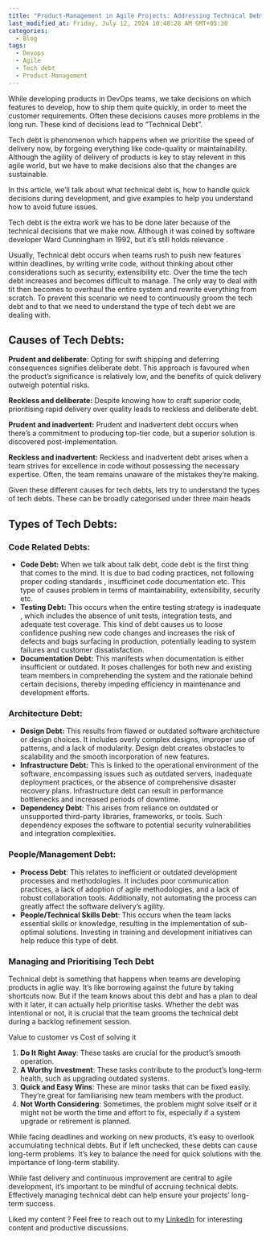 ```yaml
---
title: "Product-Management in Agile Projects: Addressing Technical Debt in DevOps Projects"
last_modified_at: Friday, July 12, 2024 10:48:28 AM GMT+05:30
categories:
  - Blog
tags:
  - Devops
  - Agile
  - Tech debt
  - Product-Management
---
```


While developing products in DevOps teams, we take decisions on which features to develop, how to ship them quite quickly, in order to meet the customer requirements. Often these decisions causes more problems in the long run. These kind of decisions lead to “Technical Debt”.

Tech debt is phenomenon which happens when we prioritise the speed of delivery now, by forgoing everything like code-quality or maintainability. Although the agility of delivery of products is key to stay relevent in this agile world, but we have to make decisions also that the changes are sustainable.

In this article, we’ll talk about what technical debt is, how to handle quick decisions during development, and give examples to help you understand how to avoid future issues.

Tech debt is the extra work we has to be done later because of the technical decisions that we make now. Although it was coined by software developer Ward Cunningham in 1992, but it’s still holds relevance .

Usually, Technical debt occurs when teams rush to push new features within deadlines, by writing write code, without thinking about other considerations such as security, extensibility etc. Over the time the tech debt increases and becomes difficult to manage. The only way to deal with tit then becomes to overhaul the entire system and rewrite everything from scratch. To prevent this scenario we need to continuously groom the tech debt and to that we need to understand the type of tech debt we are dealing with.

## Causes of Tech Debts:


**Prudent and deliberate**: Opting for swift shipping and deferring consequences signifies deliberate debt. This approach is favoured when the product’s significance is relatively low, and the benefits of quick delivery outweigh potential risks.

**Reckless and deliberate:** Despite knowing how to craft superior code, prioritising rapid delivery over quality leads to reckless and deliberate debt.

**Prudent and inadvertent:** Prudent and inadvertent debt occurs when there’s a commitment to producing top-tier code, but a superior solution is discovered post-implementation.

**Reckless and inadvertent:** Reckless and inadvertent debt arises when a team strives for excellence in code without possessing the necessary expertise. Often, the team remains unaware of the mistakes they’re making.

Given these different causes for tech debts, lets try to understand the types of tech debts. These can be broadly categorised under three main heads

## Types of Tech Debts:


### Code Related Debts:


*   **Code Debt:** When we talk about talk debt, code debt is the first thing that comes to the mind. It is due to bad coding practices, not following proper coding standards , insufficinet code documentation etc. This type of causes problem in terms of maintainability, extensibility, security etc.
*   **Testing Debt:** This occurs when the entire testing strategy is inadequate , which includes the absence of unit tests, integration tests, and adequate test coverage. This kind of debt causes us to loose confidence pushing new code changes and increases the risk of defects and bugs surfacing in production, potentially leading to system failures and customer dissatisfaction.
*   **Documentation Debt:** This manifests when documentation is either insufficient or outdated. It poses challenges for both new and existing team members in comprehending the system and the rationale behind certain decisions, thereby impeding efficiency in maintenance and development efforts.

### Architecture Debt:


*   **Design Debt:** This results from flawed or outdated software architecture or design choices. It includes overly complex designs, improper use of patterns, and a lack of modularity. Design debt creates obstacles to scalability and the smooth incorporation of new features.
*   **Infrastructure Debt:** This is linked to the operational environment of the software, encompassing issues such as outdated servers, inadequate deployment practices, or the absence of comprehensive disaster recovery plans. Infrastructure debt can result in performance bottlenecks and increased periods of downtime.
*   **Dependency Debt**: This arises from reliance on outdated or unsupported third-party libraries, frameworks, or tools. Such dependency exposes the software to potential security vulnerabilities and integration complexities.

### People/Management Debt:


*   **Process Debt**: This relates to inefficient or outdated development processes and methodologies. It includes poor communication practices, a lack of adoption of agile methodologies, and a lack of robust collaboration tools. Additionally, not automating the process can greatly affect the software delivery’s agility.
*   **People/Technical Skills Debt**: This occurs when the team lacks essential skills or knowledge, resulting in the implementation of sub-optimal solutions. Investing in training and development initiatives can help reduce this type of debt.

### Managing and Prioritising Tech Debt


Technical debt is something that happens when teams are developing products in aglie way. It’s like borrowing against the future by taking shortcuts now. But if the team knows about this debt and has a plan to deal with it later, it can actually help prioritise tasks. Whether the debt was intentional or not, it is crucial that the team grooms the technical debt during a backlog refinement session.

Value to customer vs Cost of solving it

1.  **Do It Right Away**: These tasks are crucial for the product’s smooth operation.
2.  **A Worthy Investment**: These tasks contribute to the product’s long-term health, such as upgrading outdated systems.
3.  **Quick and Easy Wins**: These are minor tasks that can be fixed easily. They’re great for familiarising new team members with the product.
4.  **Not Worth Considering**: Sometimes, the problem might solve itself or it might not be worth the time and effort to fix, especially if a system upgrade or retirement is planned.

While facing deadlines and working on new products, it’s easy to overlook accumulating technical debts. But if left unchecked, these debts can cause long-term problems. It’s key to balance the need for quick solutions with the importance of long-term stability.

While fast delivery and continuous improvement are central to agile development, it’s important to be mindful of accruing technical debts. Effectively managing technical debt can help ensure your projects’ long-term success.

Liked my content ? Feel free to reach out to my [LinkedIn](https://www.linkedin.com/in/krishnadutt/) for interesting content and productive discussions.
